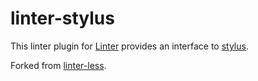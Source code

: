 # linter-stylus

This linter plugin for [Linter](https://github.com/AtomLinter/Linter) provides an interface to [stylus](https://learnboost.github.io/stylus).

Forked from [linter-less](https://atom.io/packages/linter-less).
